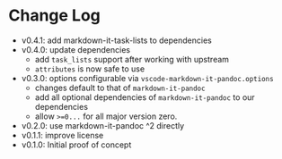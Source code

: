 # Change Log

- v0.4.1: add markdown-it-task-lists to dependencies
- v0.4.0: update dependencies
    - add `task_lists` support after working with upstream
    - `attributes` is now safe to use
- v0.3.0: options configurable via `vscode-markdown-it-pandoc.options`
    - changes default to that of `markdown-it-pandoc`
    - add all optional dependencies of `markdown-it-pandoc` to our dependencies
    - allow `>=0...` for all major version zero.
- v0.2.0: use markdown-it-pandoc ^2 directly
- v0.1.1: improve license
- v0.1.0: Initial proof of concept
